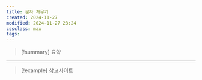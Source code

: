 ```yaml
---
title: 문자 채우기
created: 2024-11-27
modified: 2024-11-27 23:24
cssclass: max
tags: 
---
```

> [!summary] 요약

---
>[!example] 참고사이트


